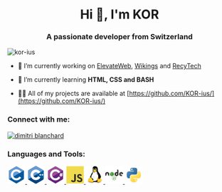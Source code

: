 <h1 align="center">Hi 👋, I'm KOR</h1>
<h3 align="center">A passionate developer from Switzerland</h3>

<p align="left"> <img src="https://komarev.com/ghpvc/?username=kor-ius&label=Profile%20views&color=0e75b6&style=flat" alt="kor-ius" /> </p>

- 🔭 I’m currently working on [ElevateWeb](https://elevateweb.ch/), [Wikings](https://wikings.org/) and [RecyTech](https://recytech.me/)

- 🌱 I’m currently learning **HTML, CSS and BASH**

- 👨‍💻 All of my projects are available at [https://github.com/KOR-ius/](https://github.com/KOR-ius/)

<h3 align="left">Connect with me:</h3>
<p align="left">
<a href="https://www.linkedin.com/in/dimitri-blanchard-624695335/" target="blank"><img align="center" src="https://raw.githubusercontent.com/rahuldkjain/github-profile-readme-generator/master/src/images/icons/Social/linked-in-alt.svg" alt="dimitri blanchard" height="30" width="40" /></a>
</p>

<h3 align="left">Languages and Tools:</h3>
<p align="left"> <a href="https://www.cprogramming.com/" target="_blank" rel="noreferrer"> <img src="https://raw.githubusercontent.com/devicons/devicon/master/icons/c/c-original.svg" alt="c" width="40" height="40"/> </a> <a href="https://www.w3schools.com/cpp/" target="_blank" rel="noreferrer"> <img src="https://raw.githubusercontent.com/devicons/devicon/master/icons/cplusplus/cplusplus-original.svg" alt="cplusplus" width="40" height="40"/> </a> <a href="https://www.w3schools.com/cs/" target="_blank" rel="noreferrer"> <img src="https://raw.githubusercontent.com/devicons/devicon/master/icons/csharp/csharp-original.svg" alt="csharp" width="40" height="40"/> </a> <a href="https://developer.mozilla.org/en-US/docs/Web/JavaScript" target="_blank" rel="noreferrer"> <img src="https://raw.githubusercontent.com/devicons/devicon/master/icons/javascript/javascript-original.svg" alt="javascript" width="40" height="40"/> </a> <a href="https://www.linux.org/" target="_blank" rel="noreferrer"> <img src="https://raw.githubusercontent.com/devicons/devicon/master/icons/linux/linux-original.svg" alt="linux" width="40" height="40"/> </a> <a href="https://nodejs.org" target="_blank" rel="noreferrer"> <img src="https://raw.githubusercontent.com/devicons/devicon/master/icons/nodejs/nodejs-original-wordmark.svg" alt="nodejs" width="40" height="40"/> </a> <a href="https://www.python.org" target="_blank" rel="noreferrer"> <img src="https://raw.githubusercontent.com/devicons/devicon/master/icons/python/python-original.svg" alt="python" width="40" height="40"/> </a> </p>


